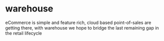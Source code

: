 # warehouse
eCommerce is simple and feature rich, cloud based point-of-sales are getting there, with warehouse we hope to bridge the last remaining gap in the retail lifecycle
